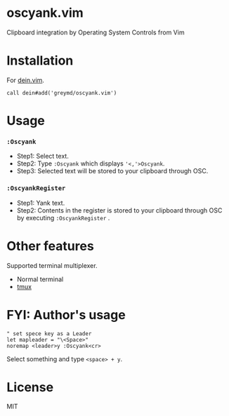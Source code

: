 oscyank.vim
==============

Clipboard integration by Operating System Controls from Vim

Installation
=============

For [dein.vim](https://github.com/Shougo/dein.vim).

```vim
call dein#add('greymd/oscyank.vim')
```

Usage
=============

### `:Oscyank`
* Step1: Select text.
* Step2: Type `:Oscyank` which displays `'<,'>Oscyank`.
* Step3: Selected text will be stored to your clipboard through OSC.

### `:OscyankRegister`
* Step1: Yank text.
* Step2: Contents in the register is stored to your clipboard through OSC by executing `:OscyankRegister` .

Other features
==============
Supported terminal multiplexer.
* Normal terminal
* [tmux](https://github.com/tmux/tmux/wiki)

FYI: Author's usage
=============

```
" set spece key as a Leader
let mapleader = "\<Space>"
noremap <leader>y :Oscyank<cr>
```

Select something and type `<space> + y`.

License
==============
MIT
